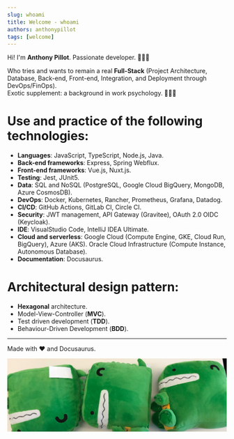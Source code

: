 ```yaml
---
slug: whoami
title: Welcome - whoami
authors: anthonypillot
tags: [welcome]
---
```


Hi! I'm **Anthony Pillot**. Passionate developer. 👨🏻‍💻

Who tries and wants to remain a real **Full-Stack** (Project Architecture, Database, Back-end, Front-end, Integration, and Deployment through DevOps/FinOps).<br/>
Exotic supplement: a background in work psychology. 💁🏻‍♂️

# Use and practice of the following technologies:

- **Languages**: JavaScript, TypeScript, Node.js, Java.
- **Back-end frameworks**: Express, Spring Webflux.
- **Front-end frameworks**: Vue.js, Nuxt.js.
- **Testing**: Jest, JUnit5.
- **Data**: SQL and NoSQL (PostgreSQL, Google Cloud BigQuery, MongoDB, Azure CosmosDB).
- **DevOps**: Docker, Kubernetes, Rancher, Prometheus, Grafana, Datadog.
- **CI/CD**: GitHub Actions, GitLab CI, Circle CI.
- **Security**: JWT management, API Gateway (Gravitee), OAuth 2.0 OIDC (Keycloak).
- **IDE**: VisualStudio Code, IntelliJ IDEA Ultimate.
- **Cloud and serverless**: Google Cloud (Compute Engine, GKE, Cloud Run, BigQuery), Azure (AKS). Oracle Cloud Infrastructure (Compute Instance, Autonomous Database).
- **Documentation**: Docusaurus.

# Architectural design pattern:

- **Hexagonal** architecture.
- Model-View-Controller (**MVC**).
- Test driven development (**TDD**).
- Behaviour-Driven Development (**BDD**).

---

Made with ❤️ and Docusaurus.

![Docusaurus banner](./docusaurus-plushie-banner.jpeg)
